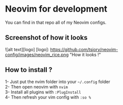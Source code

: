# Neovim for development

You can find in that repo all of my Neovim configs.

## Screenshot of how it looks

![alt text][logo]
[logo]: <https://github.com/tsiory/neovim-config/images/neovim_rice.png> "How it looks !"

## How to install ?

1- Just put the nvim folder into your `~/.config` folder \
2- Then open neovim with `nvim` \
3- Install all plugins with `:PlugInstall` \
4- Then refresh your vim config with `:so %`

